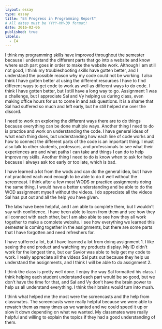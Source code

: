 ```yaml
---
layout: essay
type: essay
title: "E4 Progress in Programming Report"
# All dates must be YYYY-MM-DD format!
date: 2016-02-06
published: true
labels:
  - E4
---
```


I think my programming skills have improved throughout the semester because I understand the different parts that go into a website and know where each part goes in order to make the website work. Although I am still not good, I think my troubleshooting skills have gotten better, and I understand the possible reason why my code could not be working. I also think I have gotten better at using the different resources I have to find different ways to get code to work as well as different ways to do code. I think I have gotten better, but I still have a long way to go. Assignment 1 was a challenge, but I appreciate Sal and Vy helping us during class, even making office hours for us to come in and ask questions. It is a shame that Sal had suffered so much and left early, but he still helped me over the discord.

I need to work on exploring the different ways there are to do things because everything can be done multiple ways. Another thing I need to do is practice and work on understanding the code. I have general ideas of what each thing does, but understanding how each line of code works and how to connect the different parts of the code is an important thing. I must also talk to other students, professors, and professionals to see what their experiences are and what paths I can take and things I can do to help improve my skills. Another thing I need to do is know when to ask for help because I always ask too early or too late, which is bad.

I have learned a lot from the wods and can do the general idea, but I have not practiced each wod enough to be able to do it well without the screencast. I think after a few most WODS or practice assignments doing the same thing, I would have a better understanding and be able to do the WOD assignment myself without the videos. I do appreciate all the videos Sal has put out and all the help you have given.

The labs have been helpful, and I am able to complete them, but I wouldn't say with confidence. I have been able to learn from them and see how they all connect with each other, but I am also able to see how they all work together to make a complete website. I see how everything we learned this semester is coming together in the assignments, but there are some parts that I have forgotten and need refreshers for.

I have suffered a lot, but I have learned a lot from doing assignment 1. I like seeing the end product and watching my products display. My ID didn't work for the longest time, but our Savior was able to help get my code to work. I really appreciate all the videos Sal puts out because they help us understand the assignments, and I think I will be able to do assignment 2.

I think the class is pretty well done. I enjoy the way Sal formatted his class. I think helping each student understand each part would be so good, but we don't have the time for that, and Sal and Vy don't have the brain power to help us all understand everything. I think their brains would turn into mush.

I think what helped me the most were the screencasts and the help from classmates. The screencasts were really helpful because we were able to rewatch them as many times as we wanted and we could speed it up or slow it down depending on what we wanted. My classmates were really helpful and willing to explain the topics if they had a good understanding of them. 




